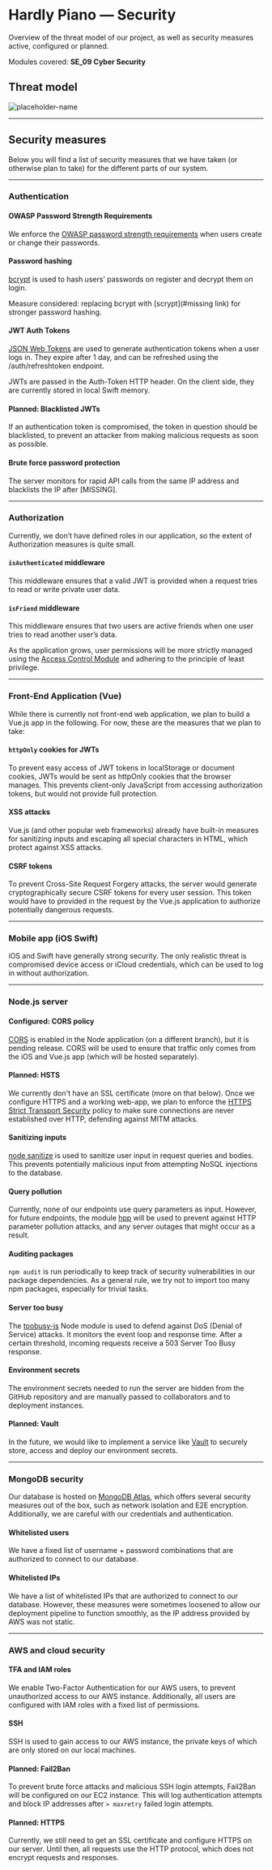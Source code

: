 # Hardly Piano — Security

Overview of the threat model of our project, as well as security measures active, configured or planned.

Modules covered: **SE_09 Cyber Security**

## Threat model

![placeholder-name](./img/Threat_Model_Diagram.png)

---

## Security measures

Below you will find a list of security measures that we have taken (or otherwise plan to take) for the different parts of our system.

---

### Authentication

#### OWASP Password Strength Requirements

We enforce the [OWASP password strength requirements](#missing) when users create or change their passwords.

#### Password hashing

[bcrypt](#missing) is used to hash users’ passwords on register and decrypt them on login.

Measure considered: replacing bcrypt with [scrypt](#missing link) for stronger password hashing.

#### JWT Auth Tokens

[JSON Web Tokens](#missing) are used to generate authentication tokens when a user logs in. They expire after 1 day, and can be refreshed using the /auth/refreshtoken endpoint.

JWTs are passed in the Auth-Token HTTP header. On the client side, they are currently stored in local Swift memory.

#### Planned: Blacklisted JWTs

If an authentication token is compromised, the token in question should be blacklisted, to prevent an attacker from making malicious requests as soon as possible.

#### Brute force password protection

The server monitors for rapid API calls from the same IP address and blacklists the IP after [MISSING].

---

### Authorization

Currently, we don’t have defined roles in our application, so the extent of Authorization measures is quite small.

#### `isAuthenticated` middleware

This middleware ensures that a valid JWT is provided when a request tries to read or write private user data.

#### `isFriend` middleware

This middleware ensures that two users are active friends when one user tries to read another user’s data.

As the application grows, user permissions will be more strictly managed using the [Access Control Module](#missing) and adhering to the principle of least privilege.

---

### Front-End Application (Vue)

While there is currently not front-end web application, we plan to build a Vue.js app in the following. For now, these are the measures that we plan to take:

#### `httpOnly` cookies for JWTs

To prevent easy access of JWT tokens in localStorage or document cookies, JWTs would be sent as httpOnly cookies that the browser manages. This prevents client-only JavaScript from accessing authorization tokens, but would not provide full protection.

#### XSS attacks

Vue.js (and other popular web frameworks) already have built-in measures for sanitizing inputs and escaping all special characters in HTML, which protect against XSS attacks.

#### CSRF tokens

To prevent Cross-Site Request Forgery attacks, the server would generate cryptographically secure CSRF tokens for every user session. This token would have to provided in the request by the Vue.js application to authorize potentially dangerous requests.

---

### Mobile app (iOS Swift)

iOS and Swift have generally strong security. The only realistic threat is compromised device access or iCloud credentials, which can be used to log in without authorization.

---

### Node.js server

#### Configured: CORS policy

[CORS](https://developer.mozilla.org/en-US/docs/Web/HTTP/CORS) is enabled in the Node application (on a different branch), but it is pending release. CORS will be used to ensure that traffic only comes from the iOS and Vue.js app (which will be hosted separately).

#### Planned: HSTS

We currently don't have an SSL certificate (more on that below). Once we configure HTTPS and a working web-app, we plan to enforce the [HTTPS Strict Transport Security](#missing) policy to make sure connections are never established over HTTP, defending against MITM attacks.

#### Sanitizing inputs

[node sanitize](#missing) is used to sanitize user input in request queries and bodies. This prevents potentially malicious input from attempting NoSQL injections to the database.

#### Query pollution

Currently, none of our endpoints use query parameters as input. However, for future endpoints, the module [hpp](https://www.npmjs.com/package/hpp) will be used to prevent against HTTP parameter pollution attacks, and any server outages that might occur as a result.

#### Auditing packages

`npm audit` is run periodically to keep track of security vulnerabilities in our package dependencies. As a general rule, we try not to import too many npm packages, especially for trivial tasks.

#### Server too busy

The [toobusy-js](#missing) Node module is used to defend against DoS (Denial of Service) attacks. It monitors the event loop and response time. After a certain threshold, incoming requests receive a 503 Server Too Busy response.

#### Environment secrets

The environment secrets needed to run the server are hidden from the GitHub repository and are manually passed to collaborators and to deployment instances.

#### Planned: Vault

In the future, we would like to implement a service like [Vault](#missing) to securely store, access and deploy our environment secrets.

---

### MongoDB security

Our database is hosted on [MongoDB Atlas](#missing), which offers several security measures out of the box, such as network isolation and E2E encryption. Additionally, we are careful with our credentials and authentication.

#### Whitelisted users

We have a fixed list of username + password combinations that are authorized to connect to our database.

#### Whitelisted IPs

We have a list of whitelisted IPs that are authorized to connect to our database. However, these measures were sometimes loosened to allow our deployment pipeline to function smoothly, as the IP address provided by AWS was not static.

---

### AWS and cloud security

#### TFA and IAM roles

We enable Two-Factor Authentication for our AWS users, to prevent unauthorized access to our AWS instance. Additionally, all users are configured with IAM roles with a fixed list of permissions.

#### SSH

SSH is used to gain access to our AWS instance, the private keys of which are only stored on our local machines.

#### Planned: Fail2Ban

To prevent brute force attacks and malicious SSH login attempts, Fail2Ban will be configured on our EC2 instance. This will log authentication attempts and block IP addresses after `> maxretry` failed login attempts.

#### Planned: HTTPS

Currently, we still need to get an SSL certificate and configure HTTPS on our server. Until then, all requests use the HTTP protocol, which does not encrypt requests and responses.
